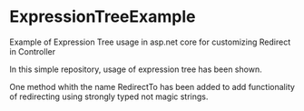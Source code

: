 # ExpressionTreeExample
Example of Expression Tree usage in asp.net core for customizing Redirect in Controller

In this simple repository, usage of expression tree has been shown.

One method whith the name RedirectTo<T> has been added to add functionality of redirecting using strongly typed not magic strings.
